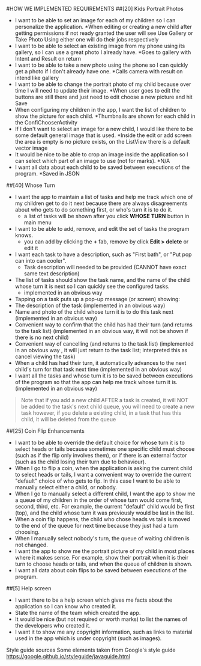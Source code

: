 #HOW WE IMPLEMENTED REQUIREMENTS
##[20] Kids Portrait Photos
 - I want to be able to set an image for each of my children so I can personalize the application.
    *When editing or creating a new child after getting permissions if not ready granted the user will see Use Gallery or Take Photo Using either one will do their jobs respectively
 - I want to be able to select an existing image from my phone using its gallery, so I can use a great photo I already have.
    *Goes to gallery with Intent and Result on return
 - I want to be able to take a new photo using the phone so I can quickly get a photo if I don't already have one.
    *Calls camera with result on intend like gallery
 - I want to be able to change the portrait photo of my child because over time I will need to update their image.
    *When user goes to edit the buttons are still there and just need to edit choose a new picture and hit Save
 - When configuring my children in the app, I want the list of children to show the picture for each child.
    *Thumbnails are shown for each child in the ConfiChooserActivity
 - If I don't want to select an image for a new child, I would like there to be some default general image that is used.
    *Inside the edit or add screen the area is empty is no picture exists, on the ListView there is a default vector image
 - It would be nice to be able to crop an image inside the application so I can select which part of an image to use (not for marks).
    *N/A
 - I want all data about each child to be saved between executions of the program.
    *Saved in JSON



##[40] Whose Turn
 - I want the app to maintain a list of tasks and help me track which one of my children get to do it next because there are always disagreements about who gets to do something first, or who's turn it is to do it.
   * a list of tasks will be shown after you click **WHOSE TURN** button in main menu
 - I want to be able to add, remove, and edit the set of tasks the program knows.
   * you can add by clicking the **+** fab, remove by click **Edit > delete** or edit it
 - I want each task to have a description, such as "First bath", or "Put pop can into can cooler".
   * Task description will needed to be provided (CANNOT have exact same text description)
 - The list of tasks should show the task name, and the name of the child whose turn it is next so I can quickly see the configured tasks.
   * implemented in an obvious way
 - Tapping on a task puts up a pop-up message (or screen) showing:
  - The description of the task
  (implemented in an obvious way)
  - Name and photo of the child whose turn it is to do this task next  (implemented in an obvious way)
  - Convenient way to confirm that the child has had their turn (and returns to the task list)  (implemented in an obvious way, it will not be shown if there is no next child)
  - Convenient way of cancelling (and returns to the task list)  (implemented in an obvious way , it will just return to the task list; interpreted this as cancel viewing the task)
  - When a child has had their turn, it automatically advances to the next child's turn for that task next time  (implemented in an obvious way)
  - I want all the tasks and whose turn it is to be saved between executions of the program so that the app can help me track whose turn it is. (implemented in an obvious way)
 > Note that if you add a new child AFTER a task is created, it will NOT be added to the task's next child queue, you will need to create a new task
 > however, if you delete a existing child, in a task that has this child, it will be deleted from the queue


##[25] Coin Flip Enhancements
 - I want to be able to override the default choice for whose turn it is to select heads or tails because sometimes one specific child must choose (such as if the flip only involves them), or if there is an external factor (such as the child losing their turn due to behaviour).
 - When I go to flip a coin, when the application is asking the current child to select heads or tails, I want a convenient way to override the current "default" choice of who gets to fip. In this case I want to be able to manually select either a child, or nobody.
 - When I go to manually select a different child, I want the app to show me a queue of my children in the order of whose turn would come first, second, third, etc. For example, the current "default" child would be first (top), and the child whose turn it was previously would be last in the list.
 - When a coin flip happens, the child who chose heads vs tails is moved to the end of the queue for next time because they just had a turn choosing.
 - When I manually select nobody's turn, the queue of waiting children is not changed.
 - I want the app to show me the portrait picture of my child in most places where it makes sense. For example, show their portrait when it is their turn to choose heads or tails, and when the queue of children is shown.
 - I want all data about coin flips to be saved between executions of the program.



##[5] Help screen
 - I want there to be a help screen which gives me facts about the application so I can know who created it.
 - State the name of the team which created the app.
 - It would be nice (but not required or worth marks) to list the names of the developers who created it.
 - I want it to show me any copyright information, such as links to material used in the app which is under copyright (such as images).


 Style guide sources
 Some elements taken from Google's style guide https://google.github.io/styleguide/javaguide.html
